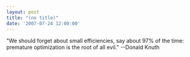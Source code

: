```yaml
---
layout: post
title: "(no title)"
date: '2007-07-24 12:00:00'
---
```


"We should forget about small efficiencies, say about 97% of the time: premature optimization is the root of all evil." --Donald Knuth<br>